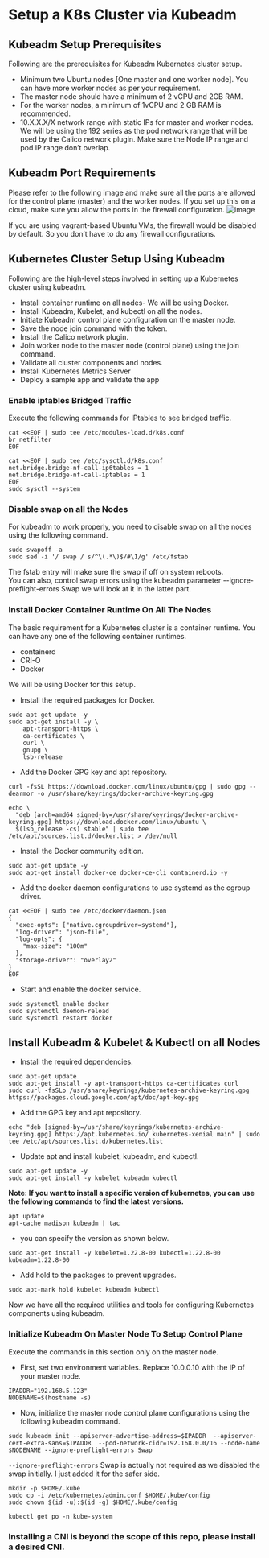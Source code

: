 # Setup a K8s Cluster via Kubeadm
## Kubeadm Setup Prerequisites
Following are the prerequisites for Kubeadm Kubernetes cluster setup.

* Minimum two Ubuntu nodes [One master and one worker node]. You can have more worker nodes as per your requirement.
* The master node should have a minimum of 2 vCPU and 2GB RAM.
* For the worker nodes, a minimum of 1vCPU and 2 GB RAM is recommended.
* 10.X.X.X/X network range with static IPs for master and worker nodes. We will be using the 192 series as the pod network range that will be used by the Calico network plugin. Make sure the Node IP range and pod IP range don’t overlap.

## Kubeadm Port Requirements
Please refer to the following image and make sure all the ports are allowed for the control plane (master) and the worker nodes. If you set up this on a cloud, make sure you allow the ports in the firewall configuration.
![image](https://user-images.githubusercontent.com/81817735/187059532-3991b917-5041-45dc-9333-93f0438c7046.png)  


If you are using vagrant-based Ubuntu VMs, the firewall would be disabled by default. So you don’t have to do any firewall configurations.

## Kubernetes Cluster Setup Using Kubeadm
Following are the high-level steps involved in setting up a Kubernetes cluster using kubeadm.

* Install container runtime on all nodes- We will be using Docker.
* Install Kubeadm, Kubelet, and kubectl on all the nodes.
* Initiate Kubeadm control plane configuration on the master node.
* Save the node join command with the token.
* Install the Calico network plugin.
* Join worker node to the master node (control plane) using the join command.
* Validate all cluster components and nodes.
* Install Kubernetes Metrics Server
* Deploy a sample app and validate the app

### Enable iptables Bridged Traffic
Execute the following commands for IPtables to see bridged traffic.
```
cat <<EOF | sudo tee /etc/modules-load.d/k8s.conf
br_netfilter
EOF

cat <<EOF | sudo tee /etc/sysctl.d/k8s.conf
net.bridge.bridge-nf-call-ip6tables = 1
net.bridge.bridge-nf-call-iptables = 1
EOF
sudo sysctl --system
```

### Disable swap on all the Nodes
For kubeadm to work properly, you need to disable swap on all the nodes using the following command.
```
sudo swapoff -a
sudo sed -i '/ swap / s/^\(.*\)$/#\1/g' /etc/fstab
```

The fstab entry will make sure the swap if off on system reboots.  
You can also, control swap errors using the kubeadm parameter --ignore-preflight-errors Swap we will look at it in the latter part.

### Install Docker Container Runtime On All The Nodes
The basic requirement for a Kubernetes cluster is a container runtime. You can have any one of the following container runtimes.
* containerd
* CRI-O
* Docker

We will be using Docker for this setup.
* Install the required packages for Docker.
```
sudo apt-get update -y
sudo apt-get install -y \
    apt-transport-https \
    ca-certificates \
    curl \
    gnupg \
    lsb-release
```

* Add the Docker GPG key and apt repository.
```
curl -fsSL https://download.docker.com/linux/ubuntu/gpg | sudo gpg --dearmor -o /usr/share/keyrings/docker-archive-keyring.gpg

echo \
  "deb [arch=amd64 signed-by=/usr/share/keyrings/docker-archive-keyring.gpg] https://download.docker.com/linux/ubuntu \
  $(lsb_release -cs) stable" | sudo tee /etc/apt/sources.list.d/docker.list > /dev/null
```

* Install the Docker community edition.
```
sudo apt-get update -y
sudo apt-get install docker-ce docker-ce-cli containerd.io -y
```

* Add the docker daemon configurations to use systemd as the cgroup driver.
```
cat <<EOF | sudo tee /etc/docker/daemon.json
{
  "exec-opts": ["native.cgroupdriver=systemd"],
  "log-driver": "json-file",
  "log-opts": {
    "max-size": "100m"
  },
  "storage-driver": "overlay2"
}
EOF
```

* Start and enable the docker service.
```
sudo systemctl enable docker
sudo systemctl daemon-reload
sudo systemctl restart docker
```

## Install Kubeadm & Kubelet & Kubectl on all Nodes
* Install the required dependencies.
```
sudo apt-get update
sudo apt-get install -y apt-transport-https ca-certificates curl
sudo curl -fsSLo /usr/share/keyrings/kubernetes-archive-keyring.gpg https://packages.cloud.google.com/apt/doc/apt-key.gpg
```

* Add the GPG key and apt repository.
```
echo "deb [signed-by=/usr/share/keyrings/kubernetes-archive-keyring.gpg] https://apt.kubernetes.io/ kubernetes-xenial main" | sudo tee /etc/apt/sources.list.d/kubernetes.list
```

* Update apt and install kubelet, kubeadm, and kubectl.
```
sudo apt-get update -y
sudo apt-get install -y kubelet kubeadm kubectl
```

**Note: If you want to install a specific version of kubernetes, you can use the following commands to find the latest versions.**
```
apt update
apt-cache madison kubeadm | tac
```

* you can specify the version as shown below.
```
sudo apt-get install -y kubelet=1.22.8-00 kubectl=1.22.8-00 kubeadm=1.22.8-00
```

* Add hold to the packages to prevent upgrades.
```
sudo apt-mark hold kubelet kubeadm kubectl
```

Now we have all the required utilities and tools for configuring Kubernetes components using kubeadm.

### Initialize Kubeadm On Master Node To Setup Control Plane
Execute the commands in this section only on the master node.

* First, set two environment variables. Replace 10.0.0.10 with the IP of your master node.
```
IPADDR="192.168.5.123"
NODENAME=$(hostname -s)
```

* Now, initialize the master node control plane configurations using the following kubeadm command.
```
sudo kubeadm init --apiserver-advertise-address=$IPADDR  --apiserver-cert-extra-sans=$IPADDR  --pod-network-cidr=192.168.0.0/16 --node-name $NODENAME --ignore-preflight-errors Swap
```

`--ignore-preflight-errors` Swap is actually not required as we disabled the swap initially. I just added it for the safer side.

```
mkdir -p $HOME/.kube
sudo cp -i /etc/kubernetes/admin.conf $HOME/.kube/config
sudo chown $(id -u):$(id -g) $HOME/.kube/config
```

```
kubectl get po -n kube-system
```

### Installing a CNI is beyond the scope of this repo, please install a desired CNI.
